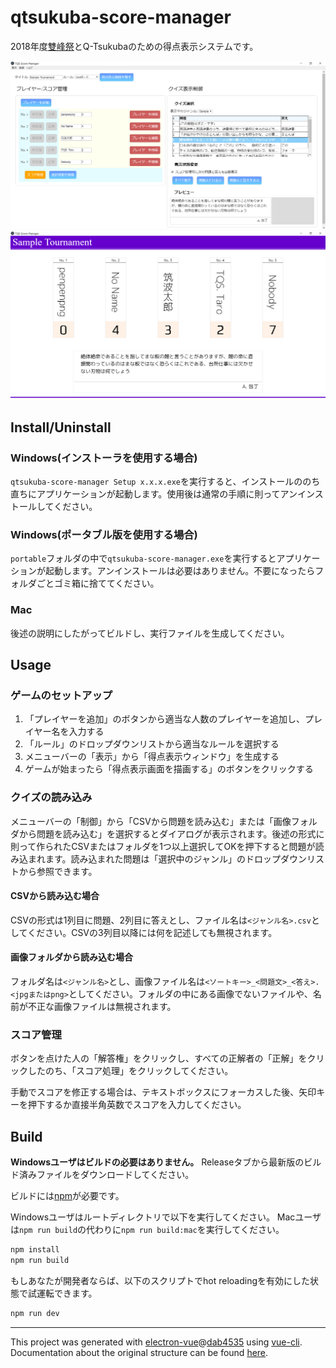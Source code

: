 # qtsukuba-score-manager
2018年度[雙峰祭](https://www.sohosai.tsukuba.ac.jp/)とQ-Tsukubaのための得点表示システムです。

![control](./demo/control.png)
![view](./demo/view.png)


## Install/Uninstall
### Windows(インストーラを使用する場合)
`qtsukuba-score-manager Setup x.x.x.exe`を実行すると、インストールののち直ちにアプリケーションが起動します。使用後は通常の手順に則ってアンインストールしてください。

### Windows(ポータブル版を使用する場合)
`portable`フォルダの中で`qtsukuba-score-manager.exe`を実行するとアプリケーションが起動します。アンインストールは必要はありません。不要になったらフォルダごとゴミ箱に捨ててください。

### Mac
後述の説明にしたがってビルドし、実行ファイルを生成してください。


## Usage
### ゲームのセットアップ
1. 「プレイヤーを追加」のボタンから適当な人数のプレイヤーを追加し、プレイヤー名を入力する
1. 「ルール」のドロップダウンリストから適当なルールを選択する
1. メニューバーの「表示」から「得点表示ウィンドウ」を生成する
1. ゲームが始まったら「得点表示画面を描画する」のボタンをクリックする

### クイズの読み込み
メニューバーの「制御」から「CSVから問題を読み込む」または「画像フォルダから問題を読み込む」を選択するとダイアログが表示されます。後述の形式に則って作られたCSVまたはフォルダを1つ以上選択してOKを押下すると問題が読み込まれます。読み込まれた問題は「選択中のジャンル」のドロップダウンリストから参照できます。

#### CSVから読み込む場合
CSVの形式は1列目に問題、2列目に答えとし、ファイル名は`<ジャンル名>.csv`としてください。CSVの3列目以降には何を記述しても無視されます。

#### 画像フォルダから読み込む場合
フォルダ名は`<ジャンル名>`とし、画像ファイル名は`<ソートキー>_<問題文>_<答え>.<jpgまたはpng>`としてください。フォルダの中にある画像でないファイルや、名前が不正な画像ファイルは無視されます。

### スコア管理
ボタンを点けた人の「解答権」をクリックし、すべての正解者の「正解」をクリックしたのち、「スコア処理」をクリックしてください。

手動でスコアを修正する場合は、テキストボックスにフォーカスした後、矢印キーを押下するか直接半角英数でスコアを入力してください。


## Build
**Windowsユーザはビルドの必要はありません。** Releaseタブから最新版のビルド済みファイルをダウンロードしてください。

ビルドには[npm](https://www.npmjs.com/)が必要です。

Windowsユーザはルートディレクトリで以下を実行してください。
Macユーザは`npm run build`の代わりに`npm run build:mac`を実行してください。

``` bash
npm install
npm run build
```

もしあなたが開発者ならば、以下のスクリプトでhot reloadingを有効にした状態で試運転できます。

``` bash
npm run dev
```


---

This project was generated with [electron-vue](https://github.com/SimulatedGREG/electron-vue)@[dab4535](https://github.com/SimulatedGREG/electron-vue/tree/dab4535ddea5bb2f8cb754c117d75cc1af2d1f5b) using [vue-cli](https://github.com/vuejs/vue-cli). Documentation about the original structure can be found [here](https://simulatedgreg.gitbooks.io/electron-vue/content/index.html).
